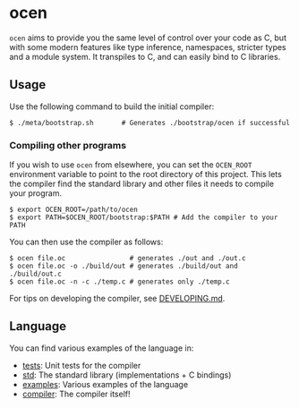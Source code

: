 # ocen

`ocen` aims to provide you the same level of control over your code as C, but with some modern features like
type inference, namespaces, stricter types and a module system. It transpiles to C, and can easily bind to C libraries.

## Usage

Use the following command to build the initial compiler:

```shell
$ ./meta/bootstrap.sh       # Generates ./bootstrap/ocen if successful
```

### Compiling other programs

If you wish to use `ocen` from elsewhere, you can set the `OCEN_ROOT` environment variable to point
to the root directory of this project. This lets the compiler find the standard library and other
files it needs to compile your program.

```shell
$ export OCEN_ROOT=/path/to/ocen
$ export PATH=$OCEN_ROOT/bootstrap:$PATH # Add the compiler to your PATH
```

You can then use the compiler as follows:

```shell
$ ocen file.oc                # generates ./out and ./out.c
$ ocen file.oc -o ./build/out # generates ./build/out and ./build/out.c
$ ocen file.oc -n -c ./temp.c # generates only ./temp.c
```

For tips on developing the compiler, see [DEVELOPING.md](./DEVELOPING.md).

## Language

You can find various examples of the language in:
- [tests](./tests): Unit tests for the compiler
- [std](./std): The standard library (implementations + C bindings)
- [examples](./examples): Various examples of the language
- [compiler](./compiler): The compiler itself!